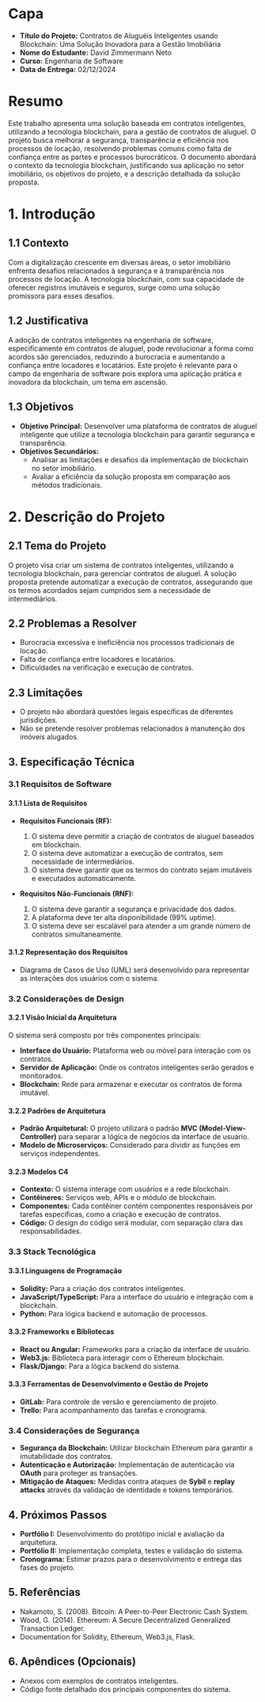 # **Capa**
- **Título do Projeto:** Contratos de Aluguéis Inteligentes usando Blockchain: Uma Solução Inovadora para a Gestão Imobiliária
- **Nome do Estudante:** David Zimmermann Neto
- **Curso:** Engenharia de Software
- **Data de Entrega:** 02/12/2024

# **Resumo**
Este trabalho apresenta uma solução baseada em contratos inteligentes, utilizando a tecnologia blockchain, para a gestão de contratos de aluguel. O projeto busca melhorar a segurança, transparência e eficiência nos processos de locação, resolvendo problemas comuns como falta de confiança entre as partes e processos burocráticos. O documento abordará o contexto da tecnologia blockchain, justificando sua aplicação no setor imobiliário, os objetivos do projeto, e a descrição detalhada da solução proposta.

# **1. Introdução**
## 1.1 Contexto
Com a digitalização crescente em diversas áreas, o setor imobiliário enfrenta desafios relacionados à segurança e à transparência nos processos de locação. A tecnologia blockchain, com sua capacidade de oferecer registros imutáveis e seguros, surge como uma solução promissora para esses desafios.

## 1.2 Justificativa
A adoção de contratos inteligentes na engenharia de software, especificamente em contratos de aluguel, pode revolucionar a forma como acordos são gerenciados, reduzindo a burocracia e aumentando a confiança entre locadores e locatários. Este projeto é relevante para o campo da engenharia de software pois explora uma aplicação prática e inovadora da blockchain, um tema em ascensão.

## 1.3 Objetivos
- **Objetivo Principal:** Desenvolver uma plataforma de contratos de aluguel inteligente que utilize a tecnologia blockchain para garantir segurança e transparência.
- **Objetivos Secundários:**
  - Analisar as limitações e desafios da implementação de blockchain no setor imobiliário.
  - Avaliar a eficiência da solução proposta em comparação aos métodos tradicionais.

# **2. Descrição do Projeto**
## 2.1 Tema do Projeto
O projeto visa criar um sistema de contratos inteligentes, utilizando a tecnologia blockchain, para gerenciar contratos de aluguel. A solução proposta pretende automatizar a execução de contratos, assegurando que os termos acordados sejam cumpridos sem a necessidade de intermediários.

## 2.2 Problemas a Resolver
- Burocracia excessiva e ineficiência nos processos tradicionais de locação.
- Falta de confiança entre locadores e locatários.
- Dificuldades na verificação e execução de contratos.

## 2.3 Limitações
- O projeto não abordará questões legais específicas de diferentes jurisdições.
- Não se pretende resolver problemas relacionados à manutenção dos imóveis alugados.

## 3. Especificação Técnica

### 3.1 Requisitos de Software

#### 3.1.1 Lista de Requisitos
- **Requisitos Funcionais (RF):**
  1. O sistema deve permitir a criação de contratos de aluguel baseados em blockchain.
  2. O sistema deve automatizar a execução de contratos, sem necessidade de intermediários.
  3. O sistema deve garantir que os termos do contrato sejam imutáveis e executados automaticamente.

- **Requisitos Não-Funcionais (RNF):**
  1. O sistema deve garantir a segurança e privacidade dos dados.
  2. A plataforma deve ter alta disponibilidade (99% uptime).
  3. O sistema deve ser escalável para atender a um grande número de contratos simultaneamente.

#### 3.1.2 Representação dos Requisitos
- Diagrama de Casos de Uso (UML) será desenvolvido para representar as interações dos usuários com o sistema.

### 3.2 Considerações de Design

#### 3.2.1 Visão Inicial da Arquitetura
O sistema será composto por três componentes principais:
- **Interface do Usuário:** Plataforma web ou móvel para interação com os contratos.
- **Servidor de Aplicação:** Onde os contratos inteligentes serão gerados e monitorados.
- **Blockchain:** Rede para armazenar e executar os contratos de forma imutável.

#### 3.2.2 Padrões de Arquitetura
- **Padrão Arquitetural:** O projeto utilizará o padrão **MVC (Model-View-Controller)** para separar a lógica de negócios da interface de usuário.
- **Modelo de Microserviços:** Considerado para dividir as funções em serviços independentes.

#### 3.2.3 Modelos C4
- **Contexto:** O sistema interage com usuários e a rede blockchain.
- **Contêineres:** Serviços web, APIs e o módulo de blockchain.
- **Componentes:** Cada contêiner contém componentes responsáveis por tarefas específicas, como a criação e execução de contratos.
- **Código:** O design do código será modular, com separação clara das responsabilidades.

### 3.3 Stack Tecnológica

#### 3.3.1 Linguagens de Programação
- **Solidity:** Para a criação dos contratos inteligentes.
- **JavaScript/TypeScript:** Para a interface do usuário e integração com a blockchain.
- **Python:** Para lógica backend e automação de processos.

#### 3.3.2 Frameworks e Bibliotecas
- **React ou Angular:** Frameworks para a criação da interface de usuário.
- **Web3.js:** Biblioteca para interagir com o Ethereum blockchain.
- **Flask/Django:** Para a lógica backend do sistema.

#### 3.3.3 Ferramentas de Desenvolvimento e Gestão de Projeto
- **GitLab:** Para controle de versão e gerenciamento de projeto.
- **Trello:** Para acompanhamento das tarefas e cronograma.

### 3.4 Considerações de Segurança
- **Segurança da Blockchain:** Utilizar blockchain Ethereum para garantir a imutabilidade dos contratos.
- **Autenticação e Autorização:** Implementação de autenticação via **OAuth** para proteger as transações.
- **Mitigação de Ataques:** Medidas contra ataques de **Sybil** e **replay attacks** através da validação de identidade e tokens temporários.

## 4. Próximos Passos

- **Portfólio I:** Desenvolvimento do protótipo inicial e avaliação da arquitetura.
- **Portfólio II:** Implementação completa, testes e validação do sistema.
- **Cronograma:** Estimar prazos para o desenvolvimento e entrega das fases do projeto.

## 5. Referências

- Nakamoto, S. (2008). Bitcoin: A Peer-to-Peer Electronic Cash System.
- Wood, G. (2014). Ethereum: A Secure Decentralized Generalized Transaction Ledger.
- Documentation for Solidity, Ethereum, Web3.js, Flask.

## 6. Apêndices (Opcionais)

- Anexos com exemplos de contratos inteligentes.
- Código fonte detalhado dos principais componentes do sistema.
